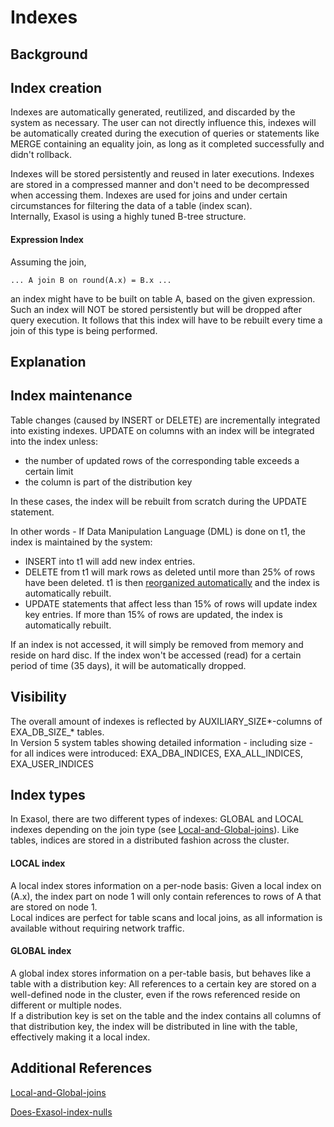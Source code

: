 # Indexes 
## Background

## Index creation

Indexes are automatically generated, reutilized, and discarded by the system as necessary. The user can not directly influence this, indexes will be automatically created during the execution of queries or statements like MERGE containing an equality join, as long as it completed successfully and didn't rollback.

Indexes will be stored persistently and reused in later executions. Indexes are stored in a compressed manner and don't need to be decompressed when accessing them. Indexes are used for joins and under certain circumstances for filtering the data of a table (index scan).  
Internally, Exasol is using a highly tuned B-tree structure.

#### Expression Index

Assuming the join,


```"noformat
... A join B on round(A.x) = B.x ...
```
an index might have to be built on table A, based on the given expression. Such an index will NOT be stored persistently but will be dropped after query execution. It follows that this index will have to be rebuilt every time a join of this type is being performed.

## Explanation

## Index maintenance

Table changes (caused by INSERT or DELETE) are incrementally integrated into existing indexes. UPDATE on columns with an index will be integrated into the index unless:

* the number of updated rows of the corresponding table exceeds a certain limit
* the column is part of the distribution key

In these cases, the index will be rebuilt from scratch during the UPDATE statement.

In other words - If Data Manipulation Language (DML) is done on t1, the index is maintained by the system:

* INSERT into t1 will add new index entries.
* DELETE from t1 will mark rows as deleted until more than 25% of rows have been deleted. t1 is then [reorganized automatically](https://uhesse.com/2018/08/17/automatic-table-reorganization-in-exasol/) and the index is automatically rebuilt.
* UPDATE statements that affect less than 15% of rows will update index key entries. If more than 15% of rows are updated, the index is automatically rebuilt.

If an index is not accessed, it will simply be removed from memory and reside on hard disc. If the index won't be accessed (read) for a certain period of time (35 days), it will be automatically dropped.

## Visibility

The overall amount of indexes is reflected by AUXILIARY_SIZE*-columns of EXA_DB_SIZE_* tables.   
In Version 5 system tables showing detailed information - including size - for all indices were introduced: EXA_DBA_INDICES, EXA_ALL_INDICES, EXA_USER_INDICES

## Index types

In Exasol, there are two different types of indexes: GLOBAL and LOCAL indexes depending on the join type (see [Local-and-Global-joins](https://community.exasol.com/t5/database-features/local-and-global-joins/ta-p/1297)). Like tables, indices are stored in a distributed fashion across the cluster.

#### LOCAL index

A local index stores information on a per-node basis: Given a local index on (A.x), the index part on node 1 will only contain references to rows of A that are stored on node 1.  
Local indices are perfect for table scans and local joins, as all information is available without requiring network traffic.

#### GLOBAL index

A global index stores information on a per-table basis, but behaves like a table with a distribution key: All references to a certain key are stored on a well-defined node in the cluster, even if the rows referenced reside on different or multiple nodes.  
If a distribution key is set on the table and the index contains all columns of that distribution key, the index will be distributed in line with the table, effectively making it a local index.

## Additional References

[Local-and-Global-joins](https://community.exasol.com/t5/database-features/local-and-global-joins/ta-p/1297?search-action-id=2672626244&search-result-uid=1297 "This") 

[Does-Exasol-index-nulls](https://community.exasol.com/t5/database-features/does-exasol-index-nulls/ta-p/1243?search-action-id=2672652107&search-result-uid=1243) 

